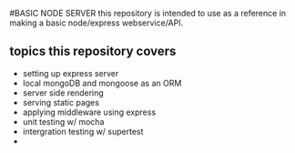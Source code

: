 #BASIC NODE SERVER
this repository is intended to use as a reference in making a basic node/express webservice/API.

## topics this repository covers
* setting up express server
* local mongoDB and mongoose as an ORM
* server side rendering
* serving static pages
* applying middleware using express
* unit testing w/ mocha
* intergration testing w/ supertest
*